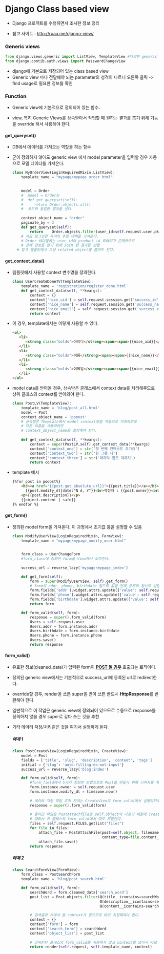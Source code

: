 ﻿# Django Class based view

- Django 프로젝트를 수행하면서 조사한 정보 정리

- 참고 사이트 : http://ruaa.me/django-view/
  

### Generic views

```python
from django.views.generic import ListView, TemplateView #다양한 generic View가 있음
from django.contib.auth.views import PasswordChangeView
```

- django에 기본으로 저장되어 있는 class based view
- Generic view 마다 전달해야 되는 parameter의 성격이 다르니 오른쪽 클릭 -> find usage로 필요한 정보를 확인



### Function

- Generic view에 기본적으로 정의되어 있는 함수.

- view, 특히 Generic Views를 상속받아서 작업할 때 원하는 결과를 뽑기 위해 기능을 override 해서 사용해야 한다.

  

#### get_queryset()

- DB에서 데이터를 가져오는 역할을 하는 함수

- 굳이 정의하지 않아도 generic view 에서 model parameter을 입력할 경우 자동으로 모델 데이터를 가져온다.

  ```python
  class MyOrderView(LoginRequiredMixin,ListView):
      template_name = "mypage/mypage_order.html"
      
      
      model = Order   
      #  model = Order는 
      #  def get_queryset(self): 
      #		return Order.objects.all()
      #  코드와 동일한 결과를 낸다. 
      
      context_object_name = "order"
      paginate_by = 3
      def get_queryset(self):
          return 	Order.objects.filter(user_id=self.request.user.pk).select_related("product_id")
      # 지금 로그인한 유저의 주문 내역을 가져온다. 
      # Order 테이블에는 user_id와 product_id 외래키가 존재하므로 
      # 상세 정보를 얻기 위해 Join 한 결과를 반환
  	# 장고 템플릿에서 그냥 related object를 뽑아도 된다. 
  ```

  

#### get_context_data()

- 템플릿에서 사용할 context 변수명을 정의한다. 

  ```python
  class UserCreateDoneTV(TemplateView):
      template_name = 'registration/register_done.html'
      def get_context_data(self, **kwargs):
          context = {}
          context['nice_uid'] = self.request.session.get('success_id')
          context['nice_name'] = self.request.session.get('success_name')
          context['nice_email'] = self.request.session.get('success_email')
          return context
  ```

- 이 경우, template에서는 이렇게 사용할 수 있다.

  ```HTML
  <ul>
     <li>
        <strong class="bolds">아이디</strong><span><span>{{nice_uid}}</span></span>
     </li>
     <li>
        <strong class="bolds">이름</strong><span><span>{{nice_name}}</span></span>
     </li>
     <li>
        <strong class="bolds">이메일</strong><span><span>{{nice_email}}</span></span>
     </li>
  </ul>
  ```

  

- model data를 받아올 경우, 상속받은 클래스에서 context data를 처리해주므로 상위 클래스의 context를 받아와야 한다.

  ```python
  class PostLV(TemplateView):
      template_name = 'blog/post_all.html'
      model = Post
      context_object_name = 'pooost'   
      # 상속받은 Template에서 model context명을 자동으로 처리하므로
      # 다른 이름을 사용하려면
      # context_object_name을 설정해야 한다.
      
      def get_context_data(self, **kwargs):
          context = super(PostLV,self).get_context_data(**kwargs)
          context['context_one'] = str('첫 번째 컨텍스트 추가요')
          context['context_two'] = str('한 그릇 더')
          context['context_three'] = str('마지막 한조 각까지')
          return context
  ```

- template 예시

  ```HTML
  {%for post in pooost%}
      <h3><a href="{{post.get_absolute_url}}">{{post.title}}</a></h3>
      	{{post.modify_dt|date:"N d, Y"}}<br>작성자 : {{post.owner}}<br>조회수 : {{post.read_cnt}}
      <p>{{post.description}}</p>
      {{object.content | safe}}
  {% endfor %}
  ```

  

#### get_form()

- 정의된 model form을 가져온다. 이 과정에서 초기값 등을 설정할 수 있음

  ```python
  class ModifyUserView(LoginRequiredMixin, FormView):
      template_name = "mypage/mypage_modify_user.html"
      
      
      form_class = UserChangeForm
      #form_class에 정의된 form을 View에서 보여준다.
      
      success_url = reverse_lazy('mypage:mypage_index')
  
      def get_form(self):
          form = super(ModifyUserView, self).get_form()
          # form의 addr, phone, birthdate 필드의 값을 현재 유저의 정보로 설정한다.
          form.fields['addr'].widget.attrs.update({'value': self.request.user.addr})
          form.fields['phone'].widget.attrs.update({'value': self.request.user.phone})
          form.fields['birthdate'].widget.attrs.update({'value': self.request.user.birthdate})
          return form
  
      def form_valid(self, form):
          response = super().form_valid(form)
          Users = self.request.user
          Users.addr = form.instance.addr
          Users.birthdate = form.instance.birthdate
          Users.phone = form.instance.phone
          Users.save()
          return response
  ```



#### form_valid()

- 유효한 정보(cleaned_data)가 입력된 form이 <u>**POST 될 경우**</u> 호출되는 로직이다.

- 정의된 generic view에서는 기본적으로 success_url에 등록된 url로 redirect한다. 

- override할 경우, render을 쓰든 super을 받아 쓰든 반드시 **HttpResponse**를 반환해야 한다. 

- 일반적으로 이 작업은 generic view에 정의되어 있으므로 수동으로 response를 정의하지 않을 경우 super로 갖다 쓰는 것을 추천	

- 기타 데이터 저장/처리같은 것을 여기서 실행하게 된다.

  ##### 예제 1

  ```python
  class PostCreateView(LoginRequiredMixin, CreateView):
      model = Post
      fields = ['title', 'slug', 'description', 'content', 'tags']
      initial = {'slug': 'auto-filling-do-not-input'}
      success_url = reverse_lazy('blog:index')
  
      def form_valid(self, form):
          #form_field에서 5가지 정보만 받았으므로 Post를 만들기 위해 나머지를 채워넣는다. 
          form.instance.owner = self.request.user
          form.instance.modify_dt = timezone.now()
                 
          # 데이터 저장 작업 로직 자체는 CreateView의 form_valid에서 실행하므로 super로 불러온다.
          response = super().form_valid(form)
          
          # 올라간 파일은 PostAttachfile로 self.object와 다르기 때문에 CreateView에서 저장이 안 됨.
          # 따라서 이 클래스의 form_valid에서 따로 저장한다. 
          files = self.request.FILES.getlist("files")
          for file in files:
              attach_file = PostAttachFile(post=self.object, filename=file.name, size=file.size,
                                           content_type=file.content_type, upload_file=file)
              attach_file.save()
          return response
  ```

  ##### 예제 2

  ```python
  class SearchFormView(FormView):
      form_class = PostSearchForm
      template_name = 'blog/post_search.html'
  
      def form_valid(self, form):
          searchWord = form.cleaned_data['search_word']
          post_list = Post.objects.filter(Q(title__icontains=searchWord) |
                                          Q(description__icontains=searchWord) |
                                          Q(content__icontains=searchWord)).distinct()
          
          # 검색결과 뷰에서 쓸 context가 없으므로 따로 지정해줘야 한다.
          context = {}
          context['form'] = form
          context['search_term'] = searchWord
          context['object_list'] = post_list
  		
          # 상속받은 클래스의 form_valid를 사용하지 않고 context를 얹어서 따로 구현 
          return render(self.request, self.template_name, context)
  
  ```

  

  